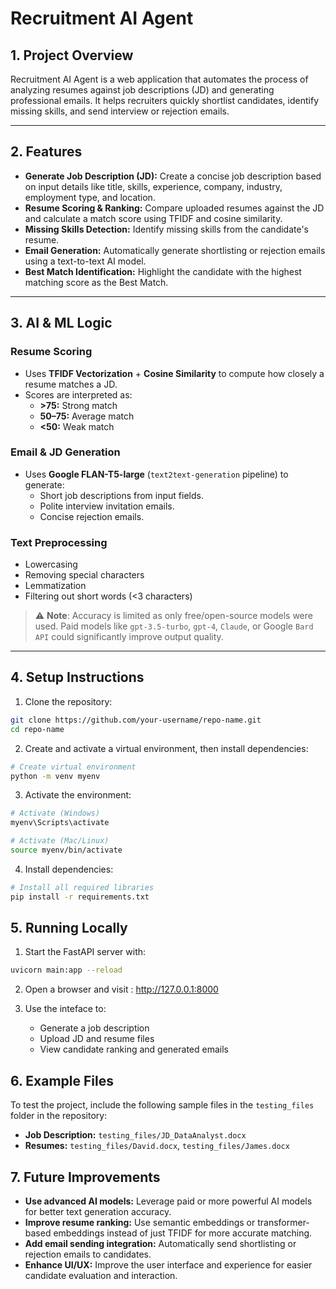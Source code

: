 # Recruitment AI Agent

## 1. Project Overview
Recruitment AI Agent is a web application that automates the process of analyzing resumes against job descriptions (JD) and generating professional emails. It helps recruiters quickly shortlist candidates, identify missing skills, and send interview or rejection emails.

---

## 2. Features

- **Generate Job Description (JD):** Create a concise job description based on input details like title, skills, experience, company, industry, employment type, and location.
- **Resume Scoring & Ranking:** Compare uploaded resumes against the JD and calculate a match score using TFIDF and cosine similarity.
- **Missing Skills Detection:** Identify missing skills from the candidate's resume.
- **Email Generation:** Automatically generate shortlisting or rejection emails using a text-to-text AI model.
- **Best Match Identification:** Highlight the candidate with the highest matching score as the Best Match.

---

## 3. AI & ML Logic

### Resume Scoring
- Uses **TFIDF Vectorization** + **Cosine Similarity** to compute how closely a resume matches a JD.
- Scores are interpreted as:
  - **>75:** Strong match  
  - **50–75:** Average match  
  - **<50:** Weak match

### Email & JD Generation
- Uses **Google FLAN-T5-large** (`text2text-generation` pipeline) to generate:
  - Short job descriptions from input fields.
  - Polite interview invitation emails.
  - Concise rejection emails.

### Text Preprocessing
- Lowercasing
- Removing special characters
- Lemmatization
- Filtering out short words (<3 characters)

> ⚠️ **Note**: Accuracy is limited as only free/open-source models were used. Paid models like `gpt-3.5-turbo`, `gpt-4`, `Claude`, or Google `Bard API` could significantly improve output quality.

---

## 4. Setup Instructions

1. Clone the repository:
```bash
git clone https://github.com/your-username/repo-name.git
cd repo-name
```
2. Create and activate a virtual environment, then install dependencies:
```bash
# Create virtual environment
python -m venv myenv
```
3. Activate the environment:
```bash
# Activate (Windows)
myenv\Scripts\activate

# Activate (Mac/Linux)
source myenv/bin/activate
```
4. Install dependencies:
```bash
# Install all required libraries
pip install -r requirements.txt
```

## 5. Running Locally

1. Start the FastAPI server with:
```bash
uvicorn main:app --reload
```
2. Open a browser and visit : http://127.0.0.1:8000

3. Use the inteface to:
    - Generate a job description
    - Upload JD and resume files
    - View candidate ranking and generated emails


## 6. Example Files

To test the project, include the following sample files in the `testing_files` folder in the repository:

- **Job Description:** `testing_files/JD_DataAnalyst.docx`  
- **Resumes:** `testing_files/David.docx`, `testing_files/James.docx`


## 7. Future Improvements

- **Use advanced AI models:** Leverage paid or more powerful AI models for better text generation accuracy.  
- **Improve resume ranking:** Use semantic embeddings or transformer-based embeddings instead of just TFIDF for more accurate matching.  
- **Add email sending integration:** Automatically send shortlisting or rejection emails to candidates.  
- **Enhance UI/UX:** Improve the user interface and experience for easier candidate evaluation and interaction.